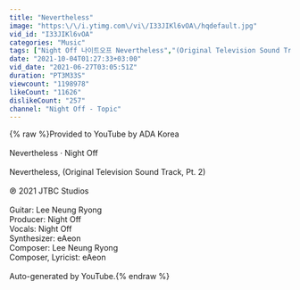 ```yaml
---
title: "Nevertheless"
image: "https:\/\/i.ytimg.com\/vi\/I33JIKl6vOA\/hqdefault.jpg"
vid_id: "I33JIKl6vOA"
categories: "Music"
tags: ["Night Off 나이트오프 Nevertheless","(Original Television Sound Track","Pt. 2) Nevertheless"]
date: "2021-10-04T01:27:33+03:00"
vid_date: "2021-06-27T03:05:51Z"
duration: "PT3M33S"
viewcount: "1198978"
likeCount: "11626"
dislikeCount: "257"
channel: "Night Off - Topic"
---
```

{% raw %}Provided to YouTube by ADA Korea<br /><br />Nevertheless · Night Off<br /><br />Nevertheless, (Original Television Sound Track, Pt. 2)<br /><br />℗ 2021 JTBC Studios<br /><br />Guitar: Lee Neung Ryong<br />Producer: Night Off<br />Vocals: Night Off<br />Synthesizer: eAeon<br />Composer: Lee Neung Ryong<br />Composer, Lyricist: eAeon<br /><br />Auto-generated by YouTube.{% endraw %}
